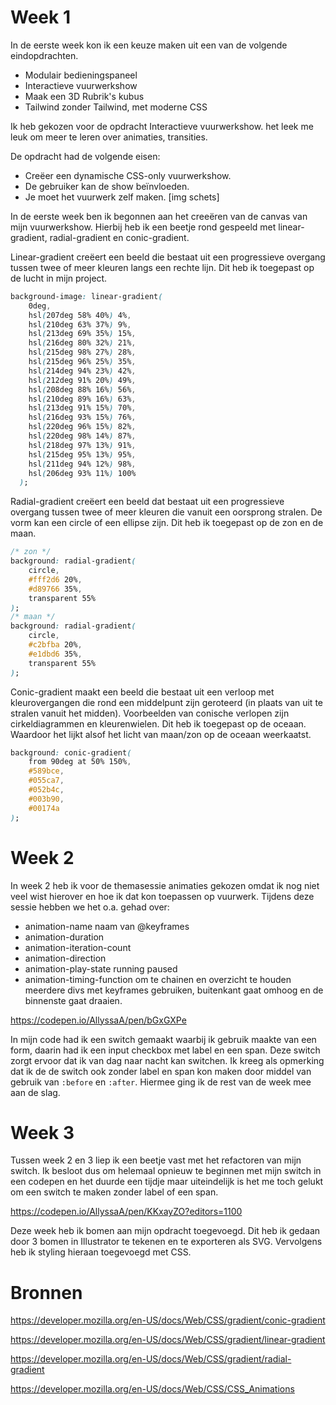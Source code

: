 # Week 1

In de eerste week kon ik een keuze maken uit een van de volgende eindopdrachten.
- Modulair bedieningspaneel
- Interactieve vuurwerkshow
- Maak een 3D Rubrik's kubus
- Tailwind zonder Tailwind, met moderne CSS

Ik heb gekozen voor de opdracht Interactieve vuurwerkshow. het leek me leuk om meer te leren over animaties, transities.

De opdracht had de volgende eisen:
- Creëer een dynamische CSS-only vuurwerkshow.
- De gebruiker kan de show beïnvloeden.
- Je moet het vuurwerk zelf maken. 
[img schets]

In de eerste week ben ik begonnen aan het creeëren van de canvas van mijn vuurwerkshow. Hierbij heb ik een beetje rond gespeeld met linear-gradient, radial-gradient en conic-gradient.

Linear-gradient creëert een beeld die bestaat uit een progressieve overgang tussen twee of meer kleuren langs een rechte lijn. Dit heb ik toegepast op de lucht in mijn project. 
```css
background-image: linear-gradient(
    0deg,
    hsl(207deg 58% 40%) 4%,
    hsl(210deg 63% 37%) 9%,
    hsl(213deg 69% 35%) 15%,
    hsl(216deg 80% 32%) 21%,
    hsl(215deg 98% 27%) 28%,
    hsl(215deg 96% 25%) 35%,
    hsl(214deg 94% 23%) 42%,
    hsl(212deg 91% 20%) 49%,
    hsl(208deg 88% 16%) 56%,
    hsl(210deg 89% 16%) 63%,
    hsl(213deg 91% 15%) 70%,
    hsl(216deg 93% 15%) 76%,
    hsl(220deg 96% 15%) 82%,
    hsl(220deg 98% 14%) 87%,
    hsl(218deg 97% 13%) 91%,
    hsl(215deg 95% 13%) 95%,
    hsl(211deg 94% 12%) 98%,
    hsl(206deg 93% 11%) 100%
  );
  ```

Radial-gradient creëert een beeld dat bestaat uit een progressieve overgang tussen twee of meer kleuren die vanuit een oorsprong stralen. De vorm kan een circle of een ellipse zijn. Dit heb ik toegepast op de zon en de maan.
```css
/* zon */
background: radial-gradient(
    circle,
    #fff2d6 20%,
    #d89766 35%,
    transparent 55%
);
/* maan */
background: radial-gradient(
    circle,
    #c2bfba 20%,
    #e1dbd6 35%,
    transparent 55%
);
```

Conic-gradient maakt een beeld die bestaat uit een verloop met kleurovergangen die rond een middelpunt zijn geroteerd (in plaats van uit te stralen vanuit het midden). Voorbeelden van conische verlopen zijn cirkeldiagrammen en kleurenwielen. Dit heb ik toegepast op de oceaan. Waardoor het lijkt alsof het licht van maan/zon op de oceaan weerkaatst.
```css
background: conic-gradient(
    from 90deg at 50% 150%,
    #589bce,
    #055ca7,
    #052b4c,
    #003b90,
    #00174a
);
```

# Week 2
In week 2 heb ik voor de themasessie animaties gekozen omdat ik nog niet veel wist hierover en hoe ik dat kon toepassen op vuurwerk. Tijdens deze sessie hebben we het o.a. gehad over:
- animation-name naam van @keyframes
- animation-duration
- animation-iteration-count
- animation-direction
- animation-play-state running paused
- animation-timing-function om te chainen en overzicht te houden meerdere divs met keyframes gebruiken, buitenkant gaat omhoog en de binnenste gaat draaien.

https://codepen.io/AllyssaA/pen/bGxGXPe

In mijn code had ik een switch gemaakt waarbij ik gebruik maakte van een form, daarin had ik een input checkbox met label en een span. Deze switch zorgt ervoor dat ik van dag naar nacht kan switchen. Ik kreeg als opmerking dat ik de de switch ook zonder label en span kon maken door middel van gebruik van `:before` en `:after`. Hiermee ging ik de rest van de week mee aan de slag.  

# Week 3
Tussen week 2 en 3 liep ik een beetje vast met het refactoren van mijn switch. Ik besloot dus om helemaal opnieuw te beginnen met mijn switch in een codepen en het duurde een tijdje maar uiteindelijk is het me toch gelukt om een switch te maken zonder label of een span.

https://codepen.io/AllyssaA/pen/KKxayZO?editors=1100

Deze week heb ik bomen aan mijn opdracht toegevoegd. Dit heb ik gedaan door 3 bomen in Illustrator te tekenen en te exporteren als SVG. Vervolgens heb ik styling hieraan toegevoegd met CSS.



# Bronnen
https://developer.mozilla.org/en-US/docs/Web/CSS/gradient/conic-gradient

https://developer.mozilla.org/en-US/docs/Web/CSS/gradient/linear-gradient

https://developer.mozilla.org/en-US/docs/Web/CSS/gradient/radial-gradient

https://developer.mozilla.org/en-US/docs/Web/CSS/CSS_Animations


